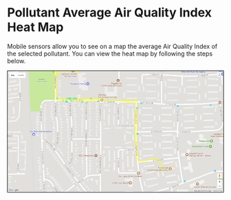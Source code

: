 # Pollutant Average Air Quality Index Heat Map

Mobile sensors allow you to see on a map the average Air Quality Index of the selected pollutant. You can view the heat map by following the steps below.

![Heat Map](images/heatmap.png "Heat Map")
